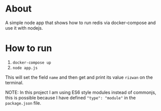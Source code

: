 # About

A simple node app that shows how to run redis via docker-compose and use it with nodejs.

# How to run

1. `docker-compose up`
2. `node app.js`

This will set the field `name` and then get and print its value `rizwan` on the terminal.

NOTE: In this project I am using ES6 style modules instead of commonjs, this is possible because I have defined `"type": "module"` in the `package.json` file. 